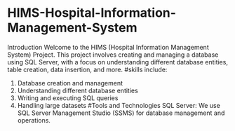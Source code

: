 # HIMS-Hospital-Information-Management-System
Introduction
Welcome to the HIMS (Hospital Information Management System) Project. This project involves creating and managing a database using SQL Server, with a focus on understanding different database entities, table creation, data insertion, and more.
#skills include:
1. Database creation and management
2. Understanding different database entities
3. Writing and executing SQL queries
4. Handling large datasets
#Tools and Technologies
SQL Server: We use SQL Server Management Studio (SSMS) for database management and operations.
